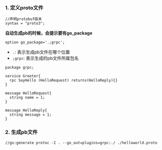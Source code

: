 ### 1. 定义proto文件  

```
//声明protobuf版本
syntax = "proto3";
```
**自动生成pb的时候，会提示要有go_package**
```
option go_package='.;grpc';
```
* `.`:     表示生成pb文件在哪个位置  
* `;grpc`: 表示生成的pb文件所属包名

```
package grpc;

service Greeter{
  rpc SayHello (HelloRequest) returns(HelloReply){}
}

message HelloRequest{
  string name = 1;
}

message HelloReply{
  string message = 1;
}

```
### 2. 生成pb文件
```
//go:generate protoc -I . --go_out=plugins=grpc:./ ./helloworld.proto

```
